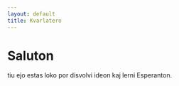 ```yaml
---
layout: default
title: Kvarlatero
---
```

# Saluton

tiu ejo estas loko por disvolvi ideon kaj lerni Esperanton.
